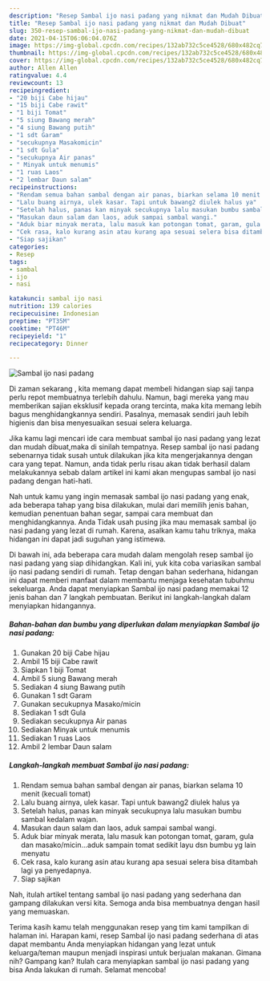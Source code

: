 ```yaml
---
description: "Resep Sambal ijo nasi padang yang nikmat dan Mudah Dibuat"
title: "Resep Sambal ijo nasi padang yang nikmat dan Mudah Dibuat"
slug: 350-resep-sambal-ijo-nasi-padang-yang-nikmat-dan-mudah-dibuat
date: 2021-04-15T06:06:04.076Z
image: https://img-global.cpcdn.com/recipes/132ab732c5ce4528/680x482cq70/sambal-ijo-nasi-padang-foto-resep-utama.jpg
thumbnail: https://img-global.cpcdn.com/recipes/132ab732c5ce4528/680x482cq70/sambal-ijo-nasi-padang-foto-resep-utama.jpg
cover: https://img-global.cpcdn.com/recipes/132ab732c5ce4528/680x482cq70/sambal-ijo-nasi-padang-foto-resep-utama.jpg
author: Allen Allen
ratingvalue: 4.4
reviewcount: 13
recipeingredient:
- "20 biji Cabe hijau"
- "15 biji Cabe rawit"
- "1 biji Tomat"
- "5 siung Bawang merah"
- "4 siung Bawang putih"
- "1 sdt Garam"
- "secukupnya Masakomicin"
- "1 sdt Gula"
- "secukupnya Air panas"
- " Minyak untuk menumis"
- "1 ruas Laos"
- "2 lembar Daun salam"
recipeinstructions:
- "Rendam semua bahan sambal dengan air panas, biarkan selama 10 menit (kecuali tomat)"
- "Lalu buang airnya, ulek kasar. Tapi untuk bawang2 diulek halus ya"
- "Setelah halus, panas kan minyak secukupnya lalu masukan bumbu sambal kedalam wajan."
- "Masukan daun salam dan laos, aduk sampai sambal wangi."
- "Aduk biar minyak merata, lalu masuk kan potongan tomat, garam, gula dan masako/micin...aduk sampain tomat sedikit layu dsn bumbu yg lain menyatu"
- "Cek rasa, kalo kurang asin atau kurang apa sesuai selera bisa ditambah lagi ya penyedapnya."
- "Siap sajikan"
categories:
- Resep
tags:
- sambal
- ijo
- nasi

katakunci: sambal ijo nasi 
nutrition: 139 calories
recipecuisine: Indonesian
preptime: "PT35M"
cooktime: "PT46M"
recipeyield: "1"
recipecategory: Dinner

---
```



![Sambal ijo nasi padang](https://img-global.cpcdn.com/recipes/132ab732c5ce4528/680x482cq70/sambal-ijo-nasi-padang-foto-resep-utama.jpg)

Di zaman  sekarang , kita memang dapat membeli hidangan siap saji tanpa perlu repot membuatnya terlebih dahulu. Namun, bagi mereka yang mau memberikan sajian eksklusif kepada orang tercinta, maka kita memang lebih bagus menghidangkannya sendiri. Pasalnya, memasak sendiri jauh lebih higienis dan bisa menyesuaikan sesuai selera keluarga.

Jika kamu lagi mencari ide cara membuat sambal ijo nasi padang yang lezat dan mudah dibuat,maka di sinilah tempatnya. Resep sambal ijo nasi padang  sebenarnya tidak susah untuk dilakukan jika kita mengerjakannya dengan cara yang tepat. Namun, anda tidak perlu risau akan tidak berhasil dalam melakukannya 
sebab dalam artikel ini kami akan mengupas sambal ijo nasi padang dengan hati-hati.  



Nah untuk kamu yang ingin memasak sambal ijo nasi padang yang enak, ada beberapa tahap yang bisa dilakukan, mulai dari memilih jenis bahan, kemudian penentuan bahan segar, sampai cara membuat dan menghidangkannya. Anda Tidak usah pusing jika mau memasak sambal ijo nasi padang yang lezat di rumah. Karena, asalkan kamu  tahu triknya, maka hidangan ini dapat jadi suguhan yang istimewa.

Di bawah ini, ada beberapa cara mudah dalam mengolah resep sambal ijo nasi padang yang siap dihidangkan. Kali ini, yuk kita coba variasikan sambal ijo nasi padang sendiri di rumah. Tetap dengan bahan sederhana, hidangan ini dapat memberi manfaat dalam membantu menjaga kesehatan tubuhmu sekeluarga. Anda dapat menyiapkan Sambal ijo nasi padang memakai 12 jenis bahan dan 7 langkah pembuatan. Berikut ini langkah-langkah dalam menyiapkan hidangannya.

<!--inarticleads1-->

##### Bahan-bahan dan bumbu yang diperlukan dalam menyiapkan Sambal ijo nasi padang:

1. Gunakan 20 biji Cabe hijau
1. Ambil 15 biji Cabe rawit
1. Siapkan 1 biji Tomat
1. Ambil 5 siung Bawang merah
1. Sediakan 4 siung Bawang putih
1. Gunakan 1 sdt Garam
1. Gunakan secukupnya Masako/micin
1. Sediakan 1 sdt Gula
1. Sediakan secukupnya Air panas
1. Sediakan  Minyak untuk menumis
1. Sediakan 1 ruas Laos
1. Ambil 2 lembar Daun salam




<!--inarticleads2-->

##### Langkah-langkah membuat Sambal ijo nasi padang:

1. Rendam semua bahan sambal dengan air panas, biarkan selama 10 menit (kecuali tomat)
1. Lalu buang airnya, ulek kasar. Tapi untuk bawang2 diulek halus ya
1. Setelah halus, panas kan minyak secukupnya lalu masukan bumbu sambal kedalam wajan.
1. Masukan daun salam dan laos, aduk sampai sambal wangi.
1. Aduk biar minyak merata, lalu masuk kan potongan tomat, garam, gula dan masako/micin...aduk sampain tomat sedikit layu dsn bumbu yg lain menyatu
1. Cek rasa, kalo kurang asin atau kurang apa sesuai selera bisa ditambah lagi ya penyedapnya.
1. Siap sajikan




Nah, itulah artikel tentang  sambal ijo nasi padang  yang sederhana dan gampang dilakukan versi kita. Semoga anda bisa membuatnya dengan hasil yang memuaskan. 

Terima kasih kamu telah menggunakan resep yang tim kami tampilkan di halaman ini. Harapan kami, resep  Sambal ijo nasi padang sederhana di atas dapat membantu Anda menyiapkan hidangan yang lezat untuk keluarga/teman maupun menjadi inspirasi untuk berjualan makanan. Gimana nih? Gampang kan? Itulah cara menyiapkan sambal ijo nasi padang yang bisa Anda lakukan di rumah. Selamat mencoba!

